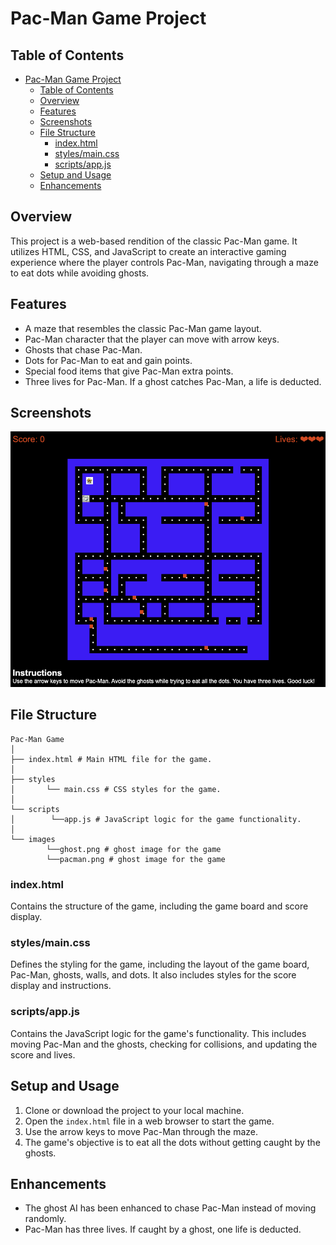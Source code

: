 # Pac-Man Game Project

## Table of Contents
- [Pac-Man Game Project](#pac-man-game-project)
  - [Table of Contents](#table-of-contents)
  - [Overview](#overview)
  - [Features](#features)
  - [Screenshots](#screenshots)
  - [File Structure](#file-structure)
    - [index.html](#indexhtml)
    - [styles/main.css](#stylesmaincss)
    - [scripts/app.js](#scriptsappjs)
  - [Setup and Usage](#setup-and-usage)
  - [Enhancements](#enhancements)

## Overview
This project is a web-based rendition of the classic Pac-Man game. It utilizes HTML, CSS, and JavaScript to create an interactive gaming experience where the player controls Pac-Man, navigating through a maze to eat dots while avoiding ghosts.

## Features
- A maze that resembles the classic Pac-Man game layout.
- Pac-Man character that the player can move with arrow keys.
- Ghosts that chase Pac-Man.
- Dots for Pac-Man to eat and gain points.
- Special food items that give Pac-Man extra points.
- Three lives for Pac-Man. If a ghost catches Pac-Man, a life is deducted.
  
## Screenshots
![Gameplay Screenshot](./images/gameplay.png)

## File Structure
```plaintext
Pac-Man Game
│
├── index.html # Main HTML file for the game.
│
├── styles
│       └── main.css # CSS styles for the game.
│
└── scripts
│        └──app.js # JavaScript logic for the game functionality.
│
└── images
        └──ghost.png # ghost image for the game
        └──pacman.png # ghost image for the game

```

### index.html
Contains the structure of the game, including the game board and score display.

### styles/main.css
Defines the styling for the game, including the layout of the game board, Pac-Man, ghosts, walls, and dots. It also includes styles for the score display and instructions.

### scripts/app.js
Contains the JavaScript logic for the game's functionality. This includes moving Pac-Man and the ghosts, checking for collisions, and updating the score and lives.

## Setup and Usage

1. Clone or download the project to your local machine.
2. Open the `index.html` file in a web browser to start the game.
3. Use the arrow keys to move Pac-Man through the maze.
4. The game's objective is to eat all the dots without getting caught by the ghosts.

## Enhancements
- The ghost AI has been enhanced to chase Pac-Man instead of moving randomly.
- Pac-Man has three lives. If caught by a ghost, one life is deducted.
